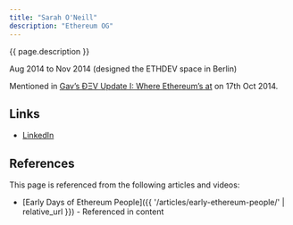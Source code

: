 ```yaml
---
title: "Sarah O'Neill"
description: "Ethereum OG"
---
```


{{ page.description }}

Aug 2014 to Nov 2014 (designed the ETHDEV space in Berlin)

Mentioned in [Gav’s ÐΞV Update I: Where Ethereum’s at](https://blog.ethereum.org/2014/10/17/gavs-dev-update-ethereums) on 17th Oct 2014.

## Links
- [LinkedIn](https://www.linkedin.com/in/sarah-o-neill-b14791100/)

## References

This page is referenced from the following articles and videos:

- [Early Days of Ethereum People]({{ '/articles/early-ethereum-people/' | relative_url }}) - Referenced in content
